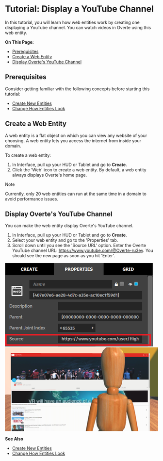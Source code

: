 # Tutorial: Display a YouTube Channel

In this tutorial, you will learn how web entities work by creating one displaying a YouTube channel. You can watch videos in Overte using this web entity. 

**On This Page:**

- [Prerequisites](#prerequisites)
- [Create a Web Entity](#create-a-web-entity)
- [Display Overte's YouTube Channel](#display-overtes-youtube-channel)

## Prerequisites

Consider getting familiar with the following concepts before starting this tutorial:

- [Create New Entities](create-entities)
- [Change How Entities Look](entity-appearance)

## Create a Web Entity

A web entity is a flat object on which you can view any website of your choosing. A web entity lets you access the internet from inside your domain. 

To create a web entity:

1. In Interface, pull up your HUD or Tablet and go to **Create**.
2. Click the 'Web' icon to create a web entity. By default, a web entity always displays Overte's home page.

<div class="admonition note">
    <p class="admonition-title">Note</p>
    <p>Currently, only 20 web entities can run at the same time in a domain to avoid performance issues. </p>
</div>

## Display Overte's YouTube Channel

You can make the web entity display Overte's YouTube channel.

1. In Interface, pull up your HUD or Tablet and go to **Create**.
2. Select your web entity and go to the 'Properties' tab.
3. Scroll down until you see the 'Source URL' option. Enter the Overte YouTube channel URL: https://www.youtube.com/@Overte-ru3ey. You should see the new page as soon as you hit 'Enter'.

![](_images/source-url.PNG)
![](_images/youtube-web-entity.PNG)



**See Also**

- [Create New Entities](create-entities)
- [Change How Entities Look](entity-appearance)
